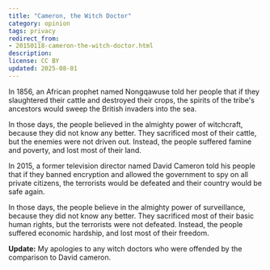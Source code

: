 ```yaml
---
title: "Cameron, the Witch Doctor"
category: opinion
tags: privacy
redirect_from:
- 20150118-cameron-the-witch-doctor.html
description: 
license: CC BY
updated: 2025-08-01
---
```


In 1856, an African prophet named Nongqawuse told her people that if
they slaughtered their cattle and destroyed their crops, the spirits
of the tribe's ancestors would sweep the British invaders into the
sea.

In those days, the people believed in the almighty power of witchcraft,
because they did not know any better. They sacrificed most of their
cattle, but the enemies were not driven out. Instead, the people
suffered famine and poverty, and lost most of their land.

In 2015, a former television director named David Cameron told his
people that if they banned encryption and allowed the government to
spy on all private citizens, the terrorists would be defeated and
their country would be safe again.

In those days, the people believe in the almighty power of surveillance,
because they did not know any better. They sacrificed most of their
basic human rights, but the terrorists were not defeated. Instead,
the people suffered economic hardship, and lost most of their freedom.

**Update:** My apologies to any witch doctors who were offended by the
comparison to David cameron.
